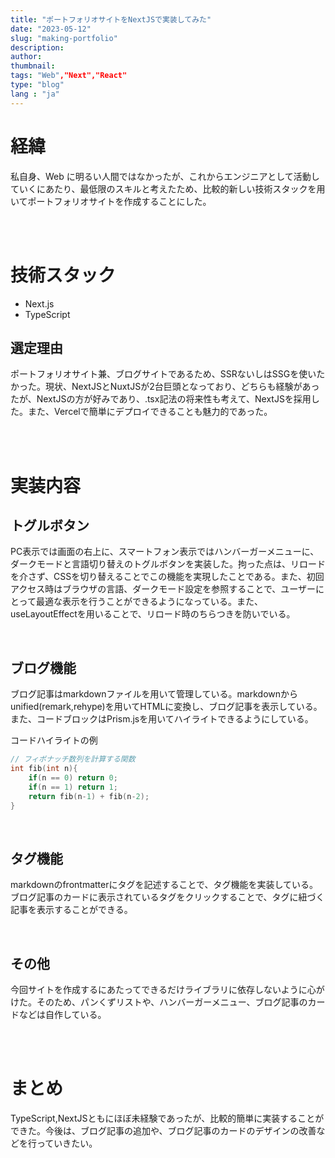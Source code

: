 ```yaml
---
title: "ポートフォリオサイトをNextJSで実装してみた"
date: "2023-05-12"
slug: "making-portfolio"
description:
author:
thumbnail:
tags: "Web","Next","React"
type: "blog"
lang : "ja"
---
```


# 経緯

私自身、Web に明るい人間ではなかったが、これからエンジニアとして活動していくにあたり、最低限のスキルと考えたため、比較的新しい技術スタックを用いてポートフォリオサイトを作成することにした。

<br><br>

# 技術スタック
- Next.js
- TypeScript

## 選定理由
ポートフォリオサイト兼、ブログサイトであるため、SSRないしはSSGを使いたかった。現状、NextJSとNuxtJSが2台巨頭となっており、どちらも経験があったが、NextJSの方が好みであり、.tsx記法の将来性も考えて、NextJSを採用した。また、Vercelで簡単にデプロイできることも魅力的であった。

<br><br>

# 実装内容

## トグルボタン
PC表示では画面の右上に、スマートフォン表示ではハンバーガーメニューに、ダークモードと言語切り替えのトグルボタンを実装した。拘った点は、リロードを介さず、CSSを切り替えることでこの機能を実現したことである。また、初回アクセス時はブラウザの言語、ダークモード設定を参照することで、ユーザーにとって最適な表示を行うことができるようになっている。また、useLayoutEffectを用いることで、リロード時のちらつきを防いでいる。

<br>


## ブログ機能
ブログ記事はmarkdownファイルを用いて管理している。markdownからunified(remark,rehype)を用いてHTMLに変換し、ブログ記事を表示している。また、コードブロックはPrism.jsを用いてハイライトできるようにしている。

コードハイライトの例
```cpp
// フィボナッチ数列を計算する関数
int fib(int n){
    if(n == 0) return 0;
    if(n == 1) return 1;
    return fib(n-1) + fib(n-2);
}
```

<br>

## タグ機能
markdownのfrontmatterにタグを記述することで、タグ機能を実装している。ブログ記事のカードに表示されているタグをクリックすることで、タグに紐づく記事を表示することができる。

<br>

## その他
今回サイトを作成するにあたってできるだけライブラリに依存しないように心がけた。そのため、パンくずリストや、ハンバーガーメニュー、ブログ記事のカードなどは自作している。

<br><br>



# まとめ
 TypeScript,NextJSともにほぼ未経験であったが、比較的簡単に実装することができた。今後は、ブログ記事の追加や、ブログ記事のカードのデザインの改善などを行っていきたい。
